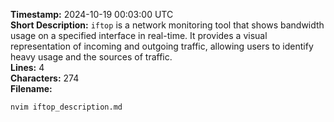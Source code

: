 **Timestamp:** 2024-10-19 00:03:00 UTC  
**Short Description:** `iftop` is a network monitoring tool that shows bandwidth usage on a specified interface in real-time. It provides a visual representation of incoming and outgoing traffic, allowing users to identify heavy usage and the sources of traffic.  
**Lines:** 4  
**Characters:** 274  
**Filename:**
```bash
nvim iftop_description.md
```
